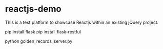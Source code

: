 reactjs-demo
============

This is a test platform to showcase Reactjs within an existing jQuery project.

pip install flask
pip install flask-restful

python golden_records_server.py

